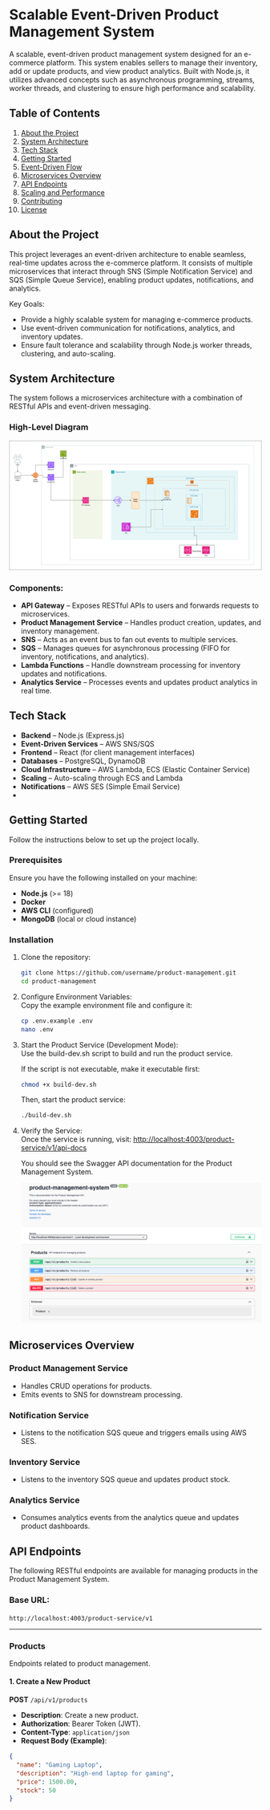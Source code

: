 # Scalable Event-Driven Product Management System  
A scalable, event-driven product management system designed for an e-commerce platform. This system enables sellers to manage their inventory, add or update products, and view product analytics. Built with Node.js, it utilizes advanced concepts such as asynchronous programming, streams, worker threads, and clustering to ensure high performance and scalability.  

## Table of Contents
1. [About the Project](#about-the-project)  
2. [System Architecture](#system-architecture)  
3. [Tech Stack](#tech-stack)  
4. [Getting Started](#getting-started)  
5. [Event-Driven Flow](#event-driven-flow)  
6. [Microservices Overview](#microservices-overview)  
7. [API Endpoints](#api-endpoints)  
8. [Scaling and Performance](#scaling-and-performance)  
9. [Contributing](#contributing)  
10. [License](#license)  

## About the Project  
This project leverages an event-driven architecture to enable seamless, real-time updates across the e-commerce platform. It consists of multiple microservices that interact through SNS (Simple Notification Service) and SQS (Simple Queue Service), enabling product updates, notifications, and analytics.  

Key Goals:  
- Provide a highly scalable system for managing e-commerce products.  
- Use event-driven communication for notifications, analytics, and inventory updates.  
- Ensure fault tolerance and scalability through Node.js worker threads, clustering, and auto-scaling.  

## System Architecture  
The system follows a microservices architecture with a combination of RESTful APIs and event-driven messaging.  

### High-Level Diagram  
![Architecture Diagram](diagram/Product-Managment-1.png)  

### Components:  
- **API Gateway** – Exposes RESTful APIs to users and forwards requests to microservices.  
- **Product Management Service** – Handles product creation, updates, and inventory management.  
- **SNS** – Acts as an event bus to fan out events to multiple services.  
- **SQS** – Manages queues for asynchronous processing (FIFO for inventory, notifications, and analytics).  
- **Lambda Functions** – Handle downstream processing for inventory updates and notifications.  
- **Analytics Service** – Processes events and updates product analytics in real time.  

## Tech Stack  
- **Backend** – Node.js (Express.js)  
- **Event-Driven Services** – AWS SNS/SQS  
- **Frontend** – React (for client management interfaces)  
- **Databases** – PostgreSQL, DynamoDB  
- **Cloud Infrastructure** – AWS Lambda, ECS (Elastic Container Service)  
- **Scaling** – Auto-scaling through ECS and Lambda  
- **Notifications** – AWS SES (Simple Email Service)  
- 
## Getting Started  
Follow the instructions below to set up the project locally.  

### Prerequisites  
Ensure you have the following installed on your machine:  
- **Node.js** (>= 18)  
- **Docker**  
- **AWS CLI** (configured)  
- **MongoDB** (local or cloud instance)  

### Installation  
1. Clone the repository:  
   ```bash
   git clone https://github.com/username/product-management.git
   cd product-management
   ```

2. Configure Environment Variables:  
   Copy the example environment file and configure it:
   ```bash
   cp .env.example .env
   nano .env
   ```

3. Start the Product Service (Development Mode):  
   Use the build-dev.sh script to build and run the product service.

   If the script is not executable, make it executable first:
   ```bash
   chmod +x build-dev.sh
   ```

   Then, start the product service:
   ```bash
   ./build-dev.sh
   ```

4. Verify the Service:  
   Once the service is running, visit:
   [http://localhost:4003/product-service/v1/api-docs](http://localhost:4003/product-service/v1/api-docs)

   You should see the Swagger API documentation for the Product Management System.
   
   ![Swagger Document](diagram/swagger-doc.png)  




## Microservices Overview  

### Product Management Service  
- Handles CRUD operations for products.  
- Emits events to SNS for downstream processing.  

### Notification Service  
- Listens to the notification SQS queue and triggers emails using AWS SES.  

### Inventory Service  
- Listens to the inventory SQS queue and updates product stock.  

### Analytics Service  
- Consumes analytics events from the analytics queue and updates product dashboards.  

## API Endpoints  

The following RESTful endpoints are available for managing products in the Product Management System.  

### Base URL:  
`http://localhost:4003/product-service/v1`  

---

### **Products**  
Endpoints related to product management.  

#### 1. Create a New Product  
**POST** `/api/v1/products`  
- **Description**: Create a new product.  
- **Authorization**: Bearer Token (JWT).  
- **Content-Type**: `application/json`  
- **Request Body (Example)**:  
```json
{
  "name": "Gaming Laptop",
  "description": "High-end laptop for gaming",
  "price": 1500.00,
  "stock": 50
}

